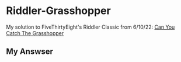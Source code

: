 # Riddler-Grasshopper
My solution to FiveThirtyEight's Riddler Classic from 6/10/22: [Can You Catch The Grasshopper](https://fivethirtyeight.com/features/can-you-catch-the-grasshopper/)

## My Answser
